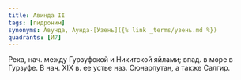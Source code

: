 ```yaml
---
title: Авинда II
tags: [гидроним]
synonyms: Авунда, Аунда-[Узень]({% link _terms/узень.md %})
quadrants: [И7]
---
```


Река, нач. между Гурзуфской и Никитской яйлами; впад. в море в Гурзуфе. В нач.
ХIХ в. ее устье наз. Сюнарпутан, а также Салгир.
